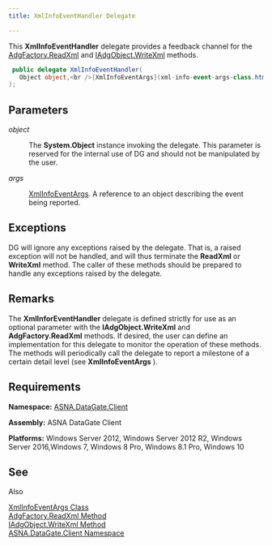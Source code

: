 ```yaml
---
title: XmlInfoEventHandler Delegate

---
```


This **XmlInfoEventHandler** delegate provides a feedback channel for the [ AdgFactory.ReadXml](adg-factory-class-read-xml-method2.html) and [IAdgObject.WriteXml](dcsIAdgObjectClassWriteXmlMethod2.html) methods.

```cs
 public delegate XmlInfoEventHandler(
   Object object,<br />[XmlInfoEventArgs](xml-info-event-args-class.html) args
);
```



## Parameters

<dl>
        <dt />
</dl>

*object* 
<dl>
        <dd>

The **System.Object** instance invoking the delegate. This parameter is reserved for the internal use of DG and should not be manipulated by the user.
</dd>
        <dt />
</dl>

*args* 
<dl>
        <dd>

[XmlInfoEventArgs](xml-info-event-args-class.html). A reference to an object describing the event being reported.
</dd>
</dl>

## Exceptions

DG will ignore any exceptions raised by the delegate. That is, a raised exception will not be handled, and will thus terminate the **ReadXml** or **WriteXml** method. The caller of these methods should be prepared to handle any exceptions raised by the delegate. 
## Remarks

The **XmlInforEventHandler** delegate is defined strictly for use as an optional parameter with the **IAdgObject.WriteXml** and **AdgFactory.ReadXml** methods. If desired, the user can define an implementation for this delegate to monitor the operation of these methods. The methods will periodically call the delegate to report a milestone of a certain detail level (see **XmlInfoEventArgs** ). 
## Requirements

<span> **Namespace:** [ASNA.DataGate.Client](datagate-client-namespace.html) </span> 

<span> **Assembly:** ASNA DataGate Client</span> 

<span> **Platforms:** Windows Server 2012, Windows Server 2012 R2, Windows Server 2016,Windows 7, Windows 8 Pro, Windows 8.1 Pro, Windows 10</span> 
## See 
Also


[XmlInfoEventArgs Class](xml-info-event-args-class.html)
      <br />
[AdgFactory.ReadXml Method](adg-factory-class-read-xml-method2.html)
      <br />
[IAdgObject.WriteXml Method](dcsIAdgObjectClassWriteXmlMethod2.html)
      <br />
[ASNA.DataGate.Client Namespace](datagate-client-namespace.html)


